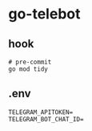 # go-telebot

## hook
```shell
# pre-commit
go mod tidy
```

## .env
```shell
TELEGRAM_APITOKEN=
TELEGRAM_BOT_CHAT_ID=
```